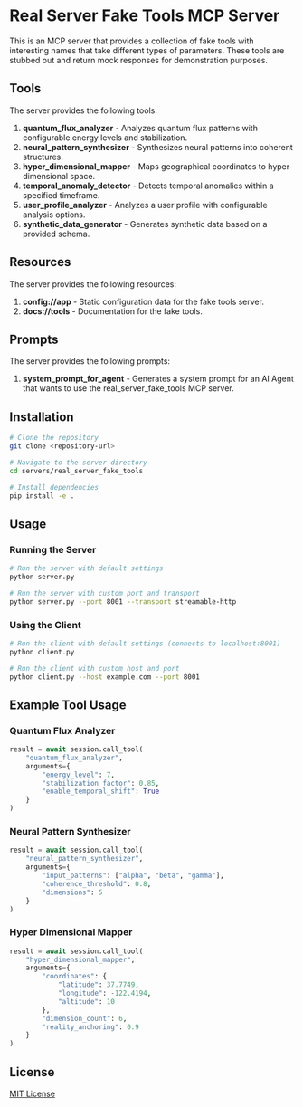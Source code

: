 # Real Server Fake Tools MCP Server

This is an MCP server that provides a collection of fake tools with interesting names that take different types of parameters. These tools are stubbed out and return mock responses for demonstration purposes.

## Tools

The server provides the following tools:

1. **quantum_flux_analyzer** - Analyzes quantum flux patterns with configurable energy levels and stabilization.
2. **neural_pattern_synthesizer** - Synthesizes neural patterns into coherent structures.
3. **hyper_dimensional_mapper** - Maps geographical coordinates to hyper-dimensional space.
4. **temporal_anomaly_detector** - Detects temporal anomalies within a specified timeframe.
5. **user_profile_analyzer** - Analyzes a user profile with configurable analysis options.
6. **synthetic_data_generator** - Generates synthetic data based on a provided schema.

## Resources

The server provides the following resources:

1. **config://app** - Static configuration data for the fake tools server.
2. **docs://tools** - Documentation for the fake tools.

## Prompts

The server provides the following prompts:

1. **system_prompt_for_agent** - Generates a system prompt for an AI Agent that wants to use the real_server_fake_tools MCP server.

## Installation

```bash
# Clone the repository
git clone <repository-url>

# Navigate to the server directory
cd servers/real_server_fake_tools

# Install dependencies
pip install -e .
```

## Usage

### Running the Server

```bash
# Run the server with default settings
python server.py

# Run the server with custom port and transport
python server.py --port 8001 --transport streamable-http
```

### Using the Client

```bash
# Run the client with default settings (connects to localhost:8001)
python client.py

# Run the client with custom host and port
python client.py --host example.com --port 8001
```

## Example Tool Usage

### Quantum Flux Analyzer

```python
result = await session.call_tool(
    "quantum_flux_analyzer", 
    arguments={
        "energy_level": 7,
        "stabilization_factor": 0.85,
        "enable_temporal_shift": True
    }
)
```

### Neural Pattern Synthesizer

```python
result = await session.call_tool(
    "neural_pattern_synthesizer", 
    arguments={
        "input_patterns": ["alpha", "beta", "gamma"],
        "coherence_threshold": 0.8,
        "dimensions": 5
    }
)
```

### Hyper Dimensional Mapper

```python
result = await session.call_tool(
    "hyper_dimensional_mapper", 
    arguments={
        "coordinates": {
            "latitude": 37.7749,
            "longitude": -122.4194,
            "altitude": 10
        },
        "dimension_count": 6,
        "reality_anchoring": 0.9
    }
)
```

## License

[MIT License](LICENSE)